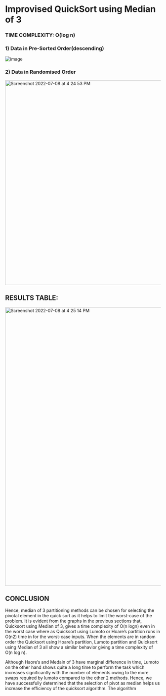 # Improvised QuickSort using Median of 3

### **TIME COMPLEXITY:** O(log n)

### 1) Data in Pre-Sorted Order(descending)
![image](https://user-images.githubusercontent.com/66678522/177980845-05d2330f-051c-4d0c-a8e3-d98e80927416.png)


### 2) Data in Randomised Order
<img width="662" alt="Screenshot 2022-07-08 at 4 24 53 PM" src="https://user-images.githubusercontent.com/66678522/177980909-189d2a64-3491-4b26-bc83-29dd00c62233.png">

## RESULTS TABLE: 

<img width="900" alt="Screenshot 2022-07-08 at 4 25 14 PM" src="https://user-images.githubusercontent.com/66678522/177980961-27e58e81-8f0f-40a8-849e-a4f1b4cc3a35.png">


## CONCLUSION
Hence, median of 3 partitioning methods can be chosen for selecting the pivotal element in the quick sort as it helps to limit the worst-case of the problem. It is evident from the graphs in the previous sections that, Quicksort using Median of 3, gives a time complexity of O(n logn) even in the worst case where as Quicksort using Lumoto or Hoare’s partition runs in O(n2) time in for the worst-case inputs. When the elements are in random order the Quicksort using Hoare’s partition, Lumoto partition and Quicksort using Median of 3 all show a similar behavior giving a time complexity of O(n log n).

Although Haore’s and Medain of 3 have marginal difference in time, Lumoto on the other hand shows quite a long time to perform the task which increases significantly with the number of elements owing to the more swaps required by lumoto compared to the other 2 methods. Hence, we have successfully determined that the selection of pivot as median helps us increase the efficiency of the quicksort algorithm. The algorithm
